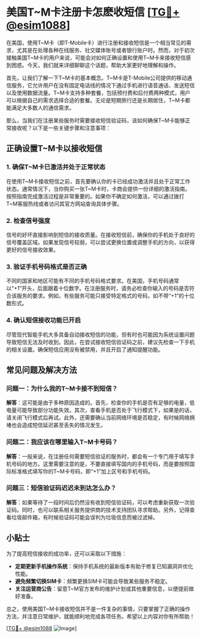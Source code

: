 # 美国T~M卡注册卡怎麽收短信 [[TG💪+ @esim1088](https://t.me/s/esim1088)]

在美国，使用T~M卡（即T-Mobile卡）进行注册和接收短信是一个相当常见的需求，尤其是在处理各种在线服务、社交媒体账号或者银行账户时。然而，对于初次接触美国T~M卡的用户来说，可能会对如何正确设置和使用T~M卡来接收短信感到困惑。今天，我们就来详细聊聊这个话题，帮助大家更好地理解和操作。

首先，让我们了解一下T~M卡的基本概念。T~M卡是T-Mobile公司提供的移动通信服务，它允许用户在没有固定电话线的情况下通过手机进行语音通话、发送短信以及使用数据流量。T~M卡支持多种套餐，包括预付费和后付费两种模式，用户可以根据自己的需求选择合适的套餐。无论是短期旅行还是长期居住，T~M卡都能满足大多数人的通信需求。

那么，当我们在注册某些服务时需要接收短信验证码，该如何确保T~M卡能够正常接收呢？以下是一些关键步骤和注意事项：

## 正确设置T~M卡以接收短信

### 1. 确保T~M卡已激活并处于正常状态

在使用T~M卡接收短信之前，首先要确认你的卡已经成功激活并且处于正常工作状态。通常情况下，当你购买一张T~M卡时，卡商会提供一份详细的激活指南。按照指南完成激活过程是非常重要的。如果你不确定如何激活，可以通过拨打T~M客服热线或者访问其官方网站查询具体步骤。

### 2. 检查信号强度

信号的好坏直接影响到短信的接收质量。在接收短信前，确保你的手机处于良好的信号覆盖区域。如果发现信号较弱，可以尝试更换位置或调整手机的方向，以获得更好的信号接收效果。

### 3. 验证手机号码格式是否正确

不同的国家和地区可能有不同的手机号码格式要求。在美国，手机号码通常以“+1”开头，后面跟着十位数字。在注册服务时，请务必检查你输入的号码是否符合该服务的要求。例如，有些服务可能只接受特定格式的号码，如不带“+1”的十位数形式。

### 4. 确认短信接收功能已开启

尽管现代智能手机大多具备自动接收短信的功能，但有时也可能因为系统设置问题导致短信无法及时收到。因此，在尝试接收短信验证码之前，建议先检查一下手机的相关设置。确保短信应用没有被禁用，并且开启了通知提醒功能。

## 常见问题及解决方法

### 问题一：为什么我的T~M卡接不到短信？

**解答**：这可能是由于多种原因造成的。首先，检查你的手机是否有足够的电量，低电量可能导致部分功能失效。其次，查看手机是否处于飞行模式下，如果是的话，请关闭飞行模式后再试。此外，还需要确认当前网络环境是否稳定，有时候网络拥堵也会造成短信延迟甚至丢失的情况发生。

### 问题二：我应该在哪里输入T~M卡号码？

**解答**：一般来说，在注册任何需要短信验证的服务时，都会有一个专门用于填写手机号码的地方。这里需要注意的是，不要直接填写国内的手机号码，而是要按照国际标准格式填写你的T~M卡号码，即“+1”加上区号和手机号码。

### 问题三：短信验证码迟迟未到达怎么办？

**解答**：如果等待了一段时间后仍然没有收到短信验证码，可以考虑重新获取一次验证码。同时，也可以联系相关服务提供商的技术支持团队寻求帮助。另外，记得查看垃圾邮件箱，有时候验证码可能会误判为垃圾信息而被过滤掉。

## 小贴士

为了提高短信接收的成功率，还可以采取以下措施：

- **定期更新手机操作系统**：保持手机系统的最新版本有助于修复已知漏洞并优化性能。
- **避免频繁切换SIM卡**：频繁更换SIM卡可能会导致某些服务不稳定。
- **关注运营商公告**：留意T~M官方发布的维护计划或其他重要信息，以便提前做好准备。

总之，使用美国T~M卡接收短信并不是一件复杂的事情，只要掌握了正确的操作方法，并注意日常维护，就能顺利地完成各项任务。希望以上内容对你有所帮助！

[[TG💪+ @esim1088](https://t.me/s/esim1088) ![Image](https://i.postimg.cc/4NQfJmqS/Snipaste-2025-05-13-00-14-12.png)]